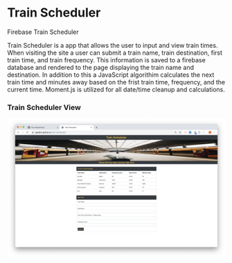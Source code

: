 # Train Scheduler
Firebase Train Scheduler

Train Scheduler is a app that allows the user to input and view train times.  When visiting the site a user can submit a train name, train destination, first train time, and train frequency.  This information is saved to a firebase database and rendered to the page displaying the train name and destination.  In addition to this a JavaScript algorithim calculates the next train time and minutes away based on the frist train time, frequency, and the current time.  Moment.js is utilized for all date/time cleanup and calculations.

### Train Scheduler View
![app](./assets/images/app.png)